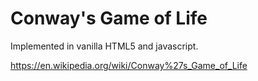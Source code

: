 # Conway's Game of Life

Implemented in vanilla HTML5 and javascript.

https://en.wikipedia.org/wiki/Conway%27s_Game_of_Life
